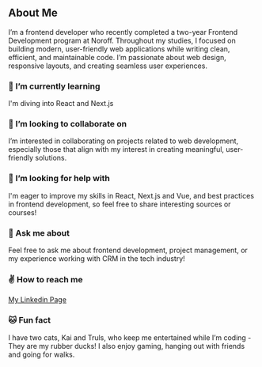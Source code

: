 ## About Me
I’m a frontend developer who recently completed a two-year Frontend Development program at Noroff. Throughout my studies, I focused on building modern, user-friendly web applications while writing clean, efficient, and maintainable code. I’m passionate about web design, responsive layouts, and creating seamless user experiences.

### 👀 I’m currently learning
I'm diving into React and Next.js

### 🤝 I’m looking to collaborate on
I’m interested in collaborating on projects related to web development, especially those that align with my interest in creating meaningful, user-friendly solutions.

### 🤔 I’m looking for help with
I'm eager to improve my skills in React, Next.js and Vue, and best practices in frontend development, so feel free to share interesting sources or courses! 


### 💬 Ask me about
Feel free to ask me about frontend development, project management, or my experience working with CRM in the tech industry!


### ✌ How to reach me
[My Linkedin Page](https://www.linkedin.com/in/marte-n-18aab5101/)
  
### 🐱 Fun fact
I have two cats, Kai and Truls, who keep me entertained while I’m coding - They are my rubber ducks! I also enjoy gaming, hanging out with friends and going for walks.

